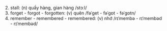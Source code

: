2. stall: (n) quầy hàng, gian hàng /stɔːl/
5. forget \- forgot \- forgotten: (v) quên /fəˈget \- fəˈgɒt \- fəˈgɒtn/
6. remember \- remembered \- remembered: (v) nhớ /rɪˈmembə \- rɪˈmembəd \- rɪˈmembəd/